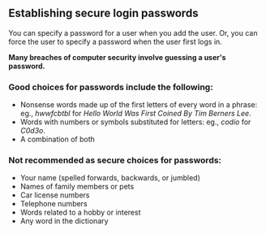 ## Establishing secure login passwords

You can specify a password for a user when you add the user. Or, you can force the user to specify a password when the user first logs in.

__Many breaches of computer security involve guessing a user's password.__

### Good choices for passwords include the following:

- Nonsense words made up of the first letters of every word in a phrase:
 eg., _hwwfcbtbl_ for _Hello World Was First Coined By Tim Berners Lee_.
- Words with numbers or symbols substituted for letters: 
 eg., _codio_ for _C0d3o_.
- A combination of both
  
### Not recommended as secure choices for passwords:

- Your name (spelled forwards, backwards, or jumbled)
- Names of family members or pets
- Car license numbers
- Telephone numbers
- Words related to a hobby or interest
- Any word in the dictionary